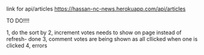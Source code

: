 link for api/articles
https://hassan-nc-news.herokuapp.com/api/articles


TO DO!!!!

1, do the sort by
2, increment votes needs to show on page instead of refresh- done
3, comment votes are being shown as all cllicked when one is clicked
4, errors